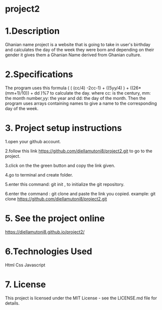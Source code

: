 # project2

# 1.Description

Ghanian name project is a website that is going to take in user's birthday and calculates 
the day of the week they were born and depending on their gender it gives them a Ghanian Name derived from Ghanian culture.


# 2.Specifications
The program uses this formula ( ( (cc/4) -2cc-1) + ((5yy/4) ) + ((26*(mm+1)/10)) + dd )%7 to calculate the day. where cc: is the century,
mm: the month number,yy: the year and dd: the day of the month.
Then the program uses arrays containing names to give a name to the corresponding day of the week.

# 3. Project setup instructions

   1.open your github account. 
   
   2.follow this link https://github.com/diellamutoni8/project2.git to go to the project.
   
   3.click on the the green button and copy the link given.
   
   4.go to terminal and create folder.
   
   5.enter this command: git init , to initialize the git repository. 
   
   6.enter the command : git clone and paste the link you copied. example: git clone https://github.com/diellamutoni8/project2.git
   
# 5. See the project online
https://diellamutoni8.github.io/project2/

# 6.Technologies Used

Html
Css
Javascript

# 7. License

   This project is licensed under the MIT License - see the LICENSE.md file for details.



